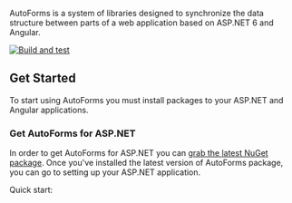 AutoForms is a system of libraries designed to synchronize the data structure between parts of a web application based on ASP.NET 6 and Angular.

[![Build and test](https://github.com/Chacaroon/FormBuilder/actions/workflows/dotnet.yml/badge.svg)](https://github.com/Chacaroon/FormBuilder/actions/workflows/dotnet.yml)

## Get Started

To start using AutoForms you must install packages to your ASP.NET and Angular applications.

### Get AutoForms for ASP.NET

In order to get AutoForms for ASP.NET you can [grab the latest NuGet package](https://www.nuget.org/packages/AutoForms/).
Once you've installed the latest version of AutoForms package, you can go to setting up your ASP.NET application. 

Quick start:

